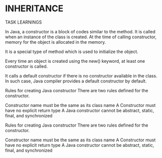 # INHERITANCE
TASK LEARNINGS


In Java, a constructor is a block of codes similar to the method. It is called when an instance of the class is created. At the time of calling constructor, memory for the object is allocated in the memory.

It is a special type of method which is used to initialize the object.

Every time an object is created using the new() keyword, at least one constructor is called.

It calls a default constructor if there is no constructor available in the class. In such case, Java compiler provides a default constructor by default.

Rules for creating Java constructor
There are two rules defined for the constructor.

Constructor name must be the same as its class name
A Constructor must have no explicit return type
A Java constructor cannot be abstract, static, final, and synchronized

Rules for creating Java constructor
There are two rules defined for the constructor.

Constructor name must be the same as its class name
A Constructor must have no explicit return type
A Java constructor cannot be abstract, static, final, and synchronized
